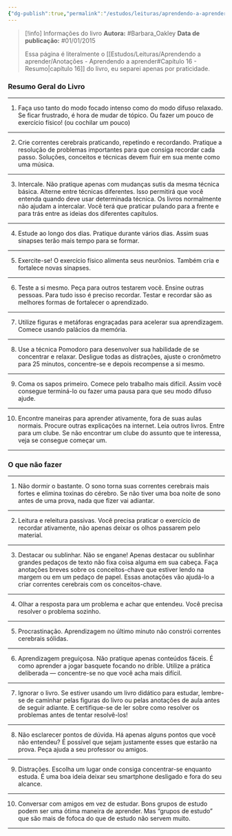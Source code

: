 ```yaml
---
{"dg-publish":true,"permalink":"/estudos/leituras/aprendendo-a-aprender/resumo-aprendendo-a-aprender/","updated":"2025-03-11T23:01:20.929-03:00"}
---
```


> [!info] Informações do livro
> **Autora:** #Barbara_Oakley
> **Data de publicação:** #01/01/2015
> 
> Essa página é literalmente o [[Estudos/Leituras/Aprendendo a aprender/Anotações - Aprendendo a aprender#Capítulo 16 - Resumo\|capítulo 16]] do livro, eu separei apenas por praticidade.

### Resumo Geral do Livro

---

1. Faça uso tanto do modo focado intenso como do modo difuso relaxado. Se ficar frustrado, é hora de mudar de tópico. Ou fazer um pouco de exercício físico! (ou cochilar um pouco)

---

2. Crie correntes cerebrais praticando, repetindo e recordando. Pratique a resolução de problemas importantes para que consiga recordar cada passo. Soluções, conceitos e técnicas devem fluir em sua mente como uma música.

---

3. Intercale. Não pratique apenas com mudanças sutis da mesma técnica básica. Alterne entre técnicas diferentes. Isso permitirá que você entenda quando deve usar determinada técnica. Os livros normalmente não ajudam a intercalar. Você terá que praticar pulando para a frente e para trás entre as ideias dos diferentes capítulos.

---

4. Estude ao longo dos dias. Pratique durante vários dias. Assim suas sinapses terão mais tempo para se formar.

---

5. Exercite-se! O exercício físico alimenta seus neurônios. Também cria e fortalece novas sinapses.

---

6. Teste a si mesmo. Peça para outros testarem você. Ensine outras pessoas. Para tudo isso é preciso recordar. Testar e recordar são as melhores formas de fortalecer o aprendizado.

---

7. Utilize figuras e metáforas engraçadas para acelerar sua aprendizagem. Comece usando palácios da memória.

---

8. Use a técnica Pomodoro para desenvolver sua habilidade de se concentrar e relaxar. Desligue todas as distrações, ajuste o cronômetro para 25 minutos, concentre-se e depois recompense a si mesmo.

---

9. Coma os sapos primeiro. Comece pelo trabalho mais difícil. Assim você consegue terminá-lo ou fazer uma pausa para que seu modo difuso ajude.

---

10. Encontre maneiras para aprender ativamente, fora de suas aulas normais. Procure outras explicações na internet. Leia outros livros. Entre para um clube. Se não encontrar um clube do assunto que te interessa, veja se consegue começar um.

---

### O que não fazer

---

1. Não dormir o bastante. O sono torna suas correntes cerebrais mais fortes e elimina toxinas do cérebro. Se não tiver uma boa noite de sono antes de uma prova, nada que fizer vai adiantar.

---

2. Leitura e releitura passivas. Você precisa praticar o exercício de recordar ativamente, não apenas deixar os olhos passarem pelo material.

---

3. Destacar ou sublinhar. Não se engane! Apenas destacar ou sublinhar grandes pedaços de texto não fixa coisa alguma em sua cabeça. Faça anotações breves sobre os conceitos-chave que estiver lendo na margem ou em um pedaço de papel. Essas anotações vão ajudá-lo a criar correntes cerebrais com os conceitos-chave.

---

4. Olhar a resposta para um problema e achar que entendeu. Você precisa resolver o problema sozinho.

---

5. Procrastinação. Aprendizagem no último minuto não constrói correntes cerebrais sólidas.

---

6. Aprendizagem preguiçosa. Não pratique apenas conteúdos fáceis. É como aprender a jogar basquete focando no drible. Utilize a prática deliberada — concentre-se no que você acha mais difícil.

---

7. Ignorar o livro. Se estiver usando um livro didático para estudar, lembre-se de caminhar pelas figuras do livro ou pelas anotações de aula antes de seguir adiante. E certifique-se de ler sobre como resolver os problemas antes de tentar resolvê-los!

---

8. Não esclarecer pontos de dúvida. Há apenas alguns pontos que você não entendeu? É possível que sejam justamente esses que estarão na prova. Peça ajuda a seu professor ou amigos.

---

9. Distrações. Escolha um lugar onde consiga concentrar-se enquanto estuda. É uma boa ideia deixar seu smartphone desligado e fora do seu alcance.

---

10. Conversar com amigos em vez de estudar. Bons grupos de estudo podem ser uma ótima maneira de aprender. Mas “grupos de estudo” que são mais de fofoca do que de estudo não servem muito.

---
